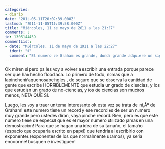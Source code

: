 ```yaml
---
categories:
- diario
date: "2011-05-11T20:07:39.000Z"
lastmod: "2011-11-05T10:39:58.000Z"
title: "Miércoles, 11 de mayo de 2011 a las 21:07"
comments: 1
id: 1305144459
commentList:
- date: "Miércoles, 11 de mayo de 2011 a las 22:27"
  ident: "0"
  comment: "El numero de Graham es grande, donde grande adquiere un significado que ninguno aqui puede imaginar  \n  \nAun asi... Algoritmo de kruskal (Util para algunas aplicaciones informaticas), por ejemplo"
---
```


Ok miren si pero ps les voy a volver a escribir una entrada porque parece ser que han hecho flood aca. Lo primero de todo, nomas que a lapincheniñaquenosabeingles , de seguro que se observa la cantidad de gente que escribe HORRIBLEMENTE que estudia un grado de ciencias, y los que estudian un grado de no-ciencias, y los de ciencias son muchos menos, NETA QUE SI.  
  
Luego, les voy a traer un tema interesante ok esta vez se trata del ní‚Âº de Graham! este numero tiene un record y ese record es de ser un numero muy grande pero ustedes diran, vaya pinche record. Bien, pero es que este numero tiene de especial que es el mayor numero utilizado jamas en una demostracion! Para que se hagan una idea de su tamaño, el tamaño (espacio que ocuparia escrito en papel) que tendria al escribirlo con exponentes (exponentes de los que normalmente usamos), ya seria enooorme! busquen e investiguen!